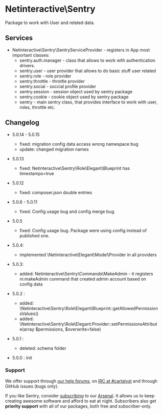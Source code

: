 Netinteractive\Sentry
=====================

Package to work with User and related data.


## Services
*  Netinteractive\Sentry\SentryServiceProvider - registers in App most important classes:
     * sentry.auth.manager - class that allows to work with authentication drivers.
     * sentry.user - user provider that allows to do basic stuff user related
     * sentry.role - role provider
     * sentry.throttle - throttle provider
     * sentry.social - soccial profile provider
     * sentry.session - session object used by sentry package
     * sentry.cookie - cookie object used by sentry package
     * sentry - main sentry class, that provides interface to work with user, roles, throttle etc.
     

## Changelog

* 5.0.14 - 5.0.15
    * fixed: migration config data access wrong namespace bug
    * update: changed migration names

* 5.0.13
    * fixed: Netinteractive\Sentry\Role\Elegant\Blueprint has timestamps=true

* 5.0.12
    * fixed: composer.json double entries

* 5.0.6 - 5.0.11
    * fixed: Config usage bug and config merge bug.

* 5.0.5
    * fixed: Config usage bug. Package were using config instead of published one.
    
* 5.0.4:
    * implemented \Netinteractive\Elegant\Model\Provider in all providers

* 5.0.3:
    * added: Netinteractive\Sentry\Commands\MakeAdmin - it registers ni:makeAdmin command that created admin account based on config data

* 5.0.2 : 
    * added: \Netinteractive\Sentry\Role\Elegant\Blueprint::getAllowedPermissionsValues() 
    * added: \Netinteractive\Sentry\Role\Elegant:Provider::setPermissionsAttribute(array $permissions, $overwrite=false)
    
* 5.0.1 : 
    * deleted: schema folder
    
* 5.0.0 : init


### Support

We offer support through [our help forums](http://help.cartalyst.com), on [IRC at #cartalyst](http://webchat.freenode.net/?channels=cartalyst) and through GitHub issues (bugs only).

If you like Sentry, consider [subscribing](http://www.cartalyst.com/pricing) to our [Arsenal](http://www.cartalyst.com/arsenal). It allows us to keep creating awesome software and afford to eat at night. Subscribers also get **priority support** with all of our packages, both free and subscriber-only.

